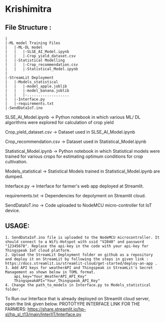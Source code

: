 # Krishimitra
## File Structure : 

	|
	|-ML model Training Files
	|	|-ML-DL model
	|	|	|-SLSE_AI_Model.ipynb
	|	|	|-Crop_yield_dataset.csv
	|	|-Statistical Modelling
	|	|	|-Crop_recommendation.csv
	|	|	|-Statistical_Model.ipynb
	|
	|-StreamLit Deployment
	|	|-Models_statistical
	|	|	|-model_apple.joblib
	|	|	|-model_banana.joblib
	|	|	|-...................
	|	|-Interface.py
	|	|-requirements.txt
	|-SendDataIoT.ino

SLSE_AI_Model.ipynb -> Python notebook in which various ML/ DL algorithms were explored for calculation of crop yield


Crop_yield_dataset.csv -> Dataset used in SLSE_AI_Model.ipynb


Crop_recommendation.csv -> Dataset used in Statistical_Model.ipynb


Statistical_Model.ipynb -> Python notebook in which Statistical models were trained for various crops for estimating optimum conditions for crop cultivation.


Models_statistical -> Statistical Models trained in Statistical_Model.ipynb are dumped.


Interface.py -> Interface for farmer's web app deployed at Streamlit.


requirements.txt -> Dependencies for depolyment on Streamlit cloud.


SendDataIoT.ino -> Code uploaded to NodeMCU micro-controller fot IoT device.


## USAGE:
	1. SendDataIoT.ino file is uploaded to the NodeMCU microcontroller. It should connect to a Wifi-Hotspot with ssid "V2040" and password "12345678". Replace the api-key in the code with your api-key for Thingspeak IoT cloud platform.
	2. Upload the StreamLit Deployment folder on github as a repository and deploy it on StreamLit by following the steps in given link : https://docs.streamlit.io/streamlit-cloud/get-started/deploy-an-app .
	3. Add API keys for weatherAPI and Thingspeak in StreamLit's Secret Management as shown below in TOML format.
		api_key="Your_WeatherAPI_API_Key"
		ThingspeakAPI="Your_Thingspeak_API_Key"
	4. Change the path_to_models in Interface.py to Models_statistical folder.

To Run our Interface that is already deployed on Streamlit cloud server, open the link given below.
PROTOTYPE INTERFACE LINK FOR THE FARMERS: https://share.streamlit.io/hp-sl/hp_sl_t13/main/InterIIT/Interface.py
